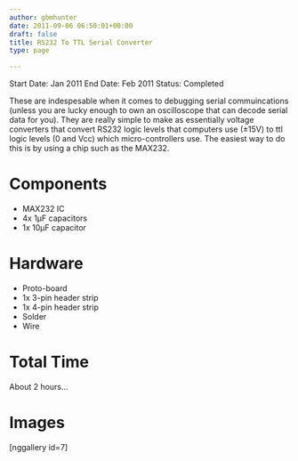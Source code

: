 ```yaml
---
author: gbmhunter
date: 2011-09-06 06:50:01+00:00
draft: false
title: RS232 To TTL Serial Converter
type: page

---
```


Start Date: Jan 2011
End Date: Feb 2011
Status: Completed

These are indespesable when it comes to debugging serial commuincations (unless you are lucky enough to own an oscilloscope that can decode serial data for you). They are really simple to make as essentially voltage converters that convert RS232 logic levels that computers use (±15V) to ttl logic levels (0 and Vcc) which micro-controllers use. The easiest way to do this is by using a chip such as the MAX232.

# Components

* MAX232 IC
* 4x 1µF capacitors
* 1x 10µF capacitor

# Hardware

* Proto-board
* 1x 3-pin header strip
* 1x 4-pin header strip
* Solder
* Wire

# Total Time

About 2 hours...

# Images

[nggallery id=7]

